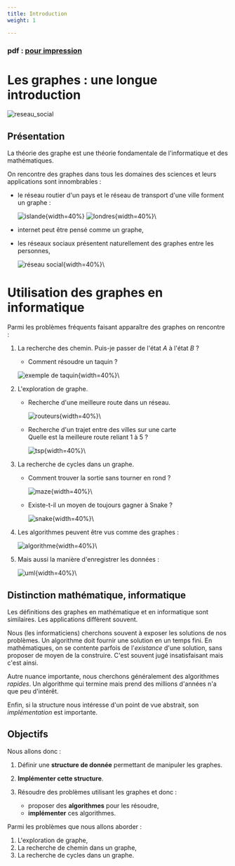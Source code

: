 ```yaml
---
title: Introduction
weight: 1

---
```


### pdf : [pour impression](/uploads/docnsitale/graphes/1_intro_print.pdf)

# Les graphes : une longue introduction

![reseau_social](img/reseau_social_donnees.png)

## Présentation

La théorie des graphe est une théorie fondamentale de l'informatique et des
mathématiques.

On rencontre des graphes dans tous les domaines des sciences et leurs
applications sont innombrables :

*   le réseau routier d'un pays et le réseau de transport d'une ville forment
    un graphe :

    ![islande](img/islande.jpg){width=40%} ![londres](img/londres.jpg){width=40%}\
*   internet peut être pensé comme un graphe,

*   les réseaux sociaux présentent naturellement des graphes entre les personnes,

    ![réseau social](img/reseau_social.jpg){width=40%}\


# Utilisation des graphes en informatique

Parmi les problèmes fréquents faisant apparaître des graphes on rencontre :

1.  La recherche des chemin. Puis-je passer de l'état $A$ à l'état $B$ ?

    *   Comment résoudre un taquin ?

    ![exemple de taquin](https://upload.wikimedia.org/wikipedia/commons/thumb/9/91/15-puzzle.svg/200px-15-puzzle.svg.png){width=40%}\

1.  L'exploration de graphe.

    *   Recherche d'une meilleure route dans un réseau.

        ![routeurs](img/routeurs.jpg){width=40%}\

    *   Recherche d'un trajet entre des villes sur une carte\
        Quelle est la meilleure route reliant 1 à 5 ?

        ![tsp](img/tsp.png){width=40%}\

3.  La recherche de cycles dans un graphe.

    *   Comment trouver la sortie sans tourner en rond ?

        ![maze](img/maze.png){width=40%}\

    *   Existe-t-il un moyen de toujours gagner à Snake ?

        ![snake](img/snake_hamilton.png){width=40%}\


0.  Les algorithmes peuvent être vus comme des graphes :

    ![algorithme](img/temp.png){width=40%}\

1.  Mais aussi la manière d'enregistrer les données :

    ![uml](img/uml.png){width=40%}\

## Distinction mathématique, informatique

Les définitions des graphes en mathématique et en informatique sont similaires.
Les applications diffèrent souvent.

Nous (les informaticiens) cherchons souvent à exposer les solutions de nos problèmes.
Un algorithme doit fournir une solution en un temps fini.
En mathématiques, on se contente parfois de l'_existance_ d'une solution, sans
proposer de moyen de la construire. C'est souvent jugé insatisfaisant mais c'est
ainsi.

Autre nuance importante, nous cherchons généralement des algorithmes _rapides_.
Un algorithme qui termine mais prend des millions d'années n'a que peu d'intérêt.

Enfin, si la structure nous intéresse d'un point de vue abstrait, son
_implémentation_ est importante.

## Objectifs

Nous allons donc :

1.  Définir une **structure de donnée** permettant de manipuler les graphes.
2.  **Implémenter cette structure**.
3.  Résoudre des problèmes utilisant les graphes et donc :

    * proposer des **algorithmes** pour les résoudre,
    * **implémenter** ces algorithmes.

Parmi les problèmes que nous allons aborder :

1. L'exploration de graphe,
2. La recherche de chemin dans un graphe,
3. La recherche de cycles dans un graphe.
